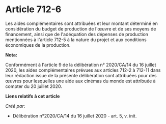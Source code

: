 # Article 712-6

Les aides complémentaires sont attribuées et leur montant déterminé en considération du budget de production de l'œuvre et de
ses moyens de financement, ainsi que de l'adéquation des dépenses de production mentionnées à l'article 712-5 à la nature du
projet et aux conditions économiques de la production.

**Nota:**

Conformément à l'article 9 de la délibération n° 2020/CA/14 du 16 juillet 2020, les aides complémentaires prévues aux
articles 712-2 à 712-11 dans leur rédaction issue de la présente délibération sont attribuées pour des œuvres pour lesquelles
une aide aux cinémas du monde est attribuée à compter du 20 juillet 2020.

**Liens relatifs à cet article**

_Créé par_:

  - Délibération n°2020/CA/14 du 16 juillet 2020 - art. 5, v. init.
